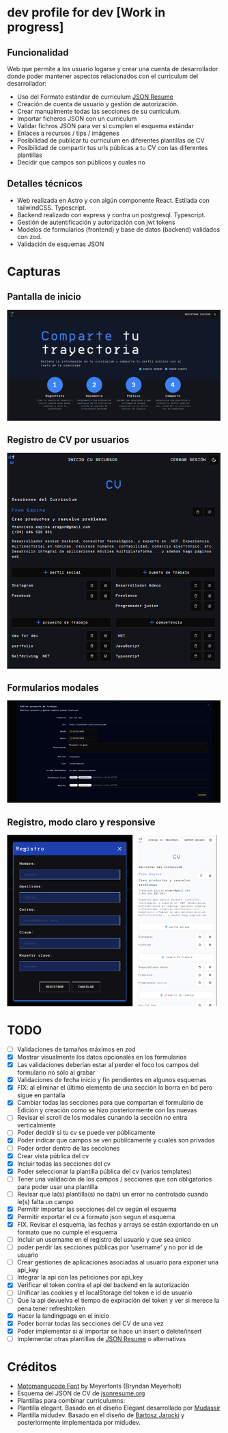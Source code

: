 # dev profile for dev [Work in progress]
## Funcionalidad
Web que permite a los usuario logarse y crear una cuenta de desarrollador donde poder mantener aspectos relacionados con el curriculum del desarrollador: 
 - Uso del Formato estándar de curriculum [JSON Resume](https://jsonresume.org/)
 - Creación de cuenta de usuario y gestión de autorización.
 - Crear manualmente todas las secciones de su curriculum.
 - Importar ficheros JSON con un curriculum
 - Validar fichros JSON para ver si cumplen el esquema estándar
 - Enlaces a recursos / tips / imágenes
 - Posibilidad de publicar tu curriculum en diferentes plantillas de CV
 - Posibilidad de compartir tus urls públicas a tu CV con las diferentes plantillas
 - Decidir que campos son públicos y cuales no

## Detalles técnicos
- Web realizada en Astro y con algún componente React. Estilada con tailwindCSS. Typescript.
- Backend realizado con express y contra un postgresql. Typescript.
- Gestión de autentificación y autorización con jwt tokens
- Modelos de formularios (frontend) y base de datos (backend) validados con zod.
- Validación de esquemas JSON

# Capturas

## Pantalla de inicio

<img src="./resources/home.png" alt="Pantalla de inicio" width="500px">

## Registro de CV por usuarios

<img src="./resources/cv.png" alt="Secciones del cv" width="500px">

## Formularios modales

<img src="./resources/modal.png" alt="Modales" width="500px">

## Registro, modo claro y responsive

<div style="display: flex; gap:10px; ">
  <img src="./resources/register.png" alt="Registro de usuarios" height="400px">
  <img src="./resources/light.png" alt="Modo claro y responsive" height="400px">
</div>

# TODO
- [ ] Validaciones de tamaños máximos en zod
- [x] Mostrar visualmente los datos opcionales en los formularios 
- [x] Las validaciones deberían estar al perder el foco los campos del formulario no sólo al grabar
- [x] Validaciones de fecha inicio y fin pendientes en algunos esquemas
- [x] FIX: al eliminar el último elemento de una sección lo borra en bd pero sigue en pantalla
- [x] Cambiar todas las secciones para que compartan el formulario de Edición y creación como se hizo posteriormente con las nuevas
- [ ] Revisar el scroll de los modales cunando la sección no entra verticalmente 
- [ ] Poder decidir si tu cv se puede ver públicamente
- [x] Poder indicar que campos se ven públicamente y cuales son privados
- [ ] Poder order dentro de las secciones
- [x] Crear vista pública del cv
- [x] Incluir todas las secciones del cv
- [x] Poder seleccionar la plantilla pública del cv (varios templates)
- [ ] Tener una validación de los campos / secciones que son obligatorios para poder usar una plantilla
- [ ] Revisar que la(s) plantilla(s) no da(n) un error no controlado cuando le(s) falta un campo
- [x] Permitir importar las secciones del cv según el esquema
- [x] Permitir exportar el cv a formato json segun el esquema
- [x] FIX. Revisar el esquema, las fechas y arrays se están exportando en un formato que no cumple el esquema
- [ ] Incluir un username en el registro del usuario y que sea único
- [ ] poder perdir las secciones públicas por 'username' y no por id de usuario
- [ ] Crear gestiones de aplicaciones asociadas al usuario para exponer una api_key
- [ ] Integrar la api con las peticiones por api_key
- [x] Verificar el token contra el api del backend en la autorización
- [ ] Unificar las cookies y el localStorage del token e id de usuario
- [ ] Que la api devuelva el tiempo de expiración del token y ver si merece la pena tener refreshtoken
- [x] Hacer la landingpage en el inicio
- [x] Poder borrar todas las secciones del CV de una vez
- [x] Poder implementar si al importar se hace un insert o delete/insert
- [ ] Implementar otras plantillas de [JSON Resume](https://jsonresume.org/themes/) o alternativas
      
# Créditos
- [Motomangucode Font](https://www.fontspace.com/Motomang-font-f101909)  by Meyerfonts (Bryndan Meyerholt)
- Esquema del JSON de CV de [jsonresume.org](https://jsonresume.org)
- Plantillas para combinar curriculumns:
 - Plantilla elegant. Basado en el diseño Elegant desarrollado por [Mudassir](https://github.com/mudassir0909)
 - Plantilla midudev. Basado en el diseño de [Bartosz Jarocki](https://github.com/BartoszJarocki/cv) y posteriormente implementada por midudev.
